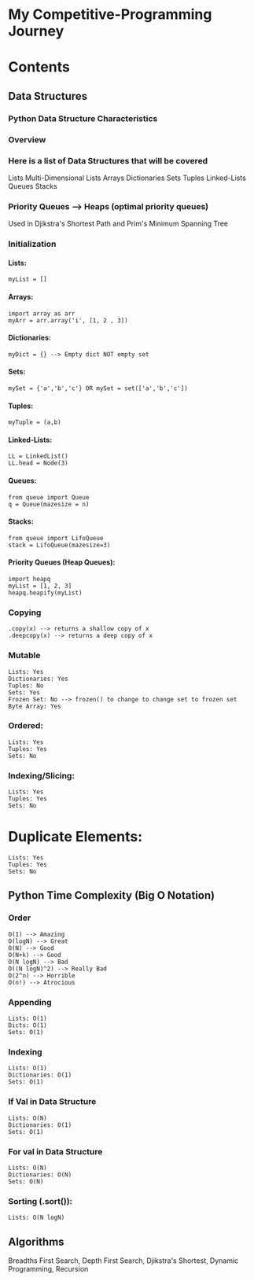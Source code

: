 # My Competitive-Programming Journey
# Contents

## Data Structures
### Python Data Structure Characteristics

### Overview
### Here is a list of Data Structures that will be covered
Lists
Multi-Dimensional Lists
Arrays
Dictionaries
Sets
Tuples
Linked-Lists
Queues
Stacks
### Priority Queues --> Heaps (optimal priority queues)
Used in Djikstra's Shortest Path and Prim's Minimum Spanning Tree

### Initialization
#### Lists: 
    myList = []
#### Arrays: 
    import array as arr
    myArr = arr.array('i', [1, 2 , 3])
#### Dictionaries: 
    myDict = {} --> Empty dict NOT empty set
#### Sets: 
    mySet = {'a','b','c'} OR mySet = set(['a','b','c'])
#### Tuples: 
    myTuple = (a,b)
#### Linked-Lists: 
    LL = LinkedList()
    LL.head = Node(3)
#### Queues: 
    from queue import Queue
    q = Queue(mazesize = n)
#### Stacks: 
    from queue import LifoQueue
    stack = LifoQueue(mazesize=3)
#### Priority Queues (Heap Queues): 
    import heapq
    myList = [1, 2, 3]
    heapq.heapify(myList) 
 
### Copying
    .copy(x) --> returns a shallow copy of x
    .deepcopy(x) --> returns a deep copy of x

### Mutable
    Lists: Yes
    Dictionaries: Yes
    Tuples: No
    Sets: Yes 
    Frozen Set: No --> frozen() to change to change set to frozen set
    Byte Array: Yes

### Ordered:
    Lists: Yes
    Tuples: Yes
    Sets: No

### Indexing/Slicing:
    Lists: Yes
    Tuples: Yes
    Sets: No

# Duplicate Elements:
    Lists: Yes
    Tuples: Yes
    Sets: No

## Python Time Complexity (Big O Notation)

### Order
    O(1) --> Amazing
    O(logN) --> Great
    O(N) --> Good
    O(N+k) --> Good 
    O(N logN) --> Bad
    O((N logN)^2) --> Really Bad
    O(2^n) --> Horrible
    O(n!) --> Atrocious

### Appending
    Lists: O(1)
    Dicts: O(1)
    Sets: O(1)

### Indexing
    Lists: O(1)
    Dictionaries: O(1)
    Sets: O(1)

### If Val in Data Structure
    Lists: O(N)
    Dictionaries: O(1)
    Sets: O(1)

### For val in Data Structure
    Lists: O(N)
    Dictionaries: O(N)
    Sets: O(N)

### Sorting (.sort()):
    Lists: O(N logN)


## Algorithms
Breadths First Search, Depth First Search, Djikstra's Shortest, Dynamic Programming, Recursion


